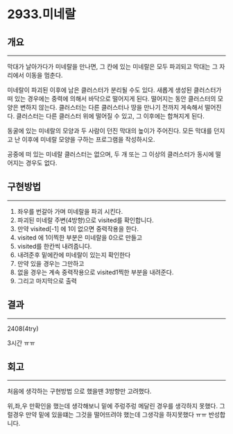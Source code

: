 # 2933.미네랄




## 개요

---

막대가 날아가다가 미네랄을 만나면, 그 칸에 있는 미네랄은 모두 파괴되고 막대는 그 자리에서 이동을 멈춘다.

미네랄이 파괴된 이후에 남은 클러스터가 분리될 수도 있다. 새롭게 생성된 클러스터가 떠 있는 경우에는 중력에 의해서 바닥으로 떨어지게 된다. 떨어지는 동안 클러스터의 모양은 변하지 않는다. 클러스터는 다른 클러스터나 땅을 만나기 전까지 게속해서 떨어진다. 클러스터는 다른 클러스터 위에 떨어질 수 있고, 그 이후에는 합쳐지게 된다.

동굴에 있는 미네랄의 모양과 두 사람이 던진 막대의 높이가 주어진다. 모든 막대를 던지고 난 이후에 미네랄 모양을 구하는 프로그램을 작성하시오.

공중에 떠 있는 미네랄 클러스터는 없으며, 두 개 또는 그 이상의 클러스터가 동시에 떨어지는 경우도 없다.

## 구현방법

---

1.  좌우를 번갈아 가며 미네랄을 파괴 시킨다.
2. 파괴된 미네랄 주변(4방향)으로 visited를 확인합니다.
3. 만약 visited[-1] 에 1이 없으면 중력작용을 한다.
4. visited 에 1이찍한 부분은 미네랄을 0으로 만들고 
5. visited를 한칸씩 내려줍니다.
6. 내려준후 밑에칸에 미네랄이 있는지 확인한다
7. 만약 있을 경우는 그만하고
8. 없을 경우는 계속 중력작용으로 visited1찍한 부분을 내려준다.
9. 그리고 마지막으로 출력

## 결과

---

2408(4try)

3시간 ㅠㅠ

## 회고

---

처음에 생각하는 구현방법 으로 했을땐 3방향만 고려했다.

위,좌,우 만확인을 했는데 생각해보니 밑에 주렁주렁 메달린 경우를 생각하지 못했다. 그럴경우 만약 밑에 있을떄는 그것을 떨어뜨려야 했는데 그생각을 하지못했다 ㅠㅠ 반성합니다.